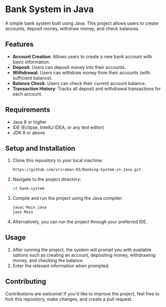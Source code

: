 # Bank System in Java

A simple bank system built using Java. This project allows users to create accounts, deposit money, withdraw money, and check balances.

## Features

- **Account Creation**: Allows users to create a new bank account with basic information.
- **Deposit**: Users can deposit money into their accounts.
- **Withdrawal**: Users can withdraw money from their accounts (with sufficient balance).
- **Balance Check**: Users can check their current account balance.
- **Transaction History**: Tracks all deposit and withdrawal transactions for each account.

## Requirements

- Java 8 or higher
- IDE (Eclipse, IntelliJ IDEA, or any text editor)
- JDK 8 or above

## Setup and Installation

1. Clone this repository to your local machine:
    ```bash
    https://github.com/sriraman-03/Banking-System-in-Java.git
    ```

2. Navigate to the project directory:
    ```bash
    cd bank-system
    ```

3. Compile and run the project using the Java compiler:
    ```bash
    javac Main.java
    java Main
    ```

4. Alternatively, you can run the project through your preferred IDE.

## Usage

1. After running the project, the system will prompt you with available options such as creating an account, depositing money, withdrawing money, and checking the balance.
2. Enter the relevant information when prompted.

## Contributing

Contributions are welcome! If you'd like to improve the project, feel free to fork this repository, make changes, and create a pull request.

